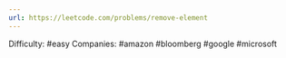 ```yaml
---
url: https://leetcode.com/problems/remove-element
---
```


Difficulty: #easy
Companies: #amazon #bloomberg #google #microsoft